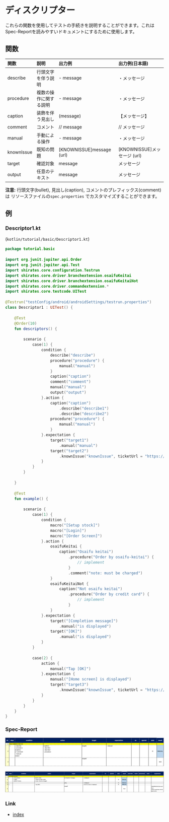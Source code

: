 # ディスクリプター

これらの関数を使用してテストの手続きを説明することができます。これはSpec-Reportを読みやすいドキュメントにするために使用します。

## 関数

| 関数         | 説明          | 出力例                       | 出力例(日本語)                |
|:-----------|:------------|:--------------------------|:------------------------|
| describe   | 行頭文字を伴う説明   | - message                 | ・メッセージ                  |
| procedure  | 複数の操作に関する説明 | - message                 | ・メッセージ                  |
| caption    | 装飾を伴う見出し    | (message)                 | 【メッセージ】                 |
| comment    | コメント        | // message                | // メッセージ                |
| manual     | 手動による操作     | - message                 | ・メッセージ                  |
| knownIssue | 既知の問題       | [KNOWNISSUE]message (url) | [KNOWNISSUE]メッセージ (url) |
| target     | 確認対象        | message                   | メッセージ                   |
| output     | 任意のテキスト     | message                   | メッセージ                   |

**注意:** 行頭文字(bullet), 見出し(caption), コメントのプレフィックス(comment)は リソースファイルの`spec.properties`
でカスタマイズすることができます。

## 例

### Descriptor1.kt

(`kotlin/tutorial/basic/Descriptor1.kt`)

```kotlin
package tutorial.basic

import org.junit.jupiter.api.Order
import org.junit.jupiter.api.Test
import shirates.core.configuration.Testrun
import shirates.core.driver.branchextension.osaifuKeitai
import shirates.core.driver.branchextension.osaifuKeitaiNot
import shirates.core.driver.commandextension.*
import shirates.core.testcode.UITest

@Testrun("testConfig/android/androidSettings/testrun.properties")
class Descriptor1 : UITest() {

    @Test
    @Order(10)
    fun descriptors() {

        scenario {
            case(1) {
                condition {
                    describe("describe")
                    procedure("procedure") {
                        manual("manual")
                    }
                    caption("caption")
                    comment("comment")
                    manual("manual")
                    output("output")
                }.action {
                    caption("caption")
                        .describe("describe1")
                        .describe("describe2")
                    procedure("procedure") {
                        manual("manual")
                    }
                }.expectation {
                    target("target1")
                        .manual("manual")
                    target("target2")
                        .knownIssue("knownIssue", ticketUrl = "https://example.com/ticket/12345")
                }
            }
        }

    }

    @Test
    fun example() {

        scenario {
            case(1) {
                condition {
                    macro("[Setup stock]")
                    macro("[Login]")
                    macro("[Order Screen]")
                }.action {
                    osaifuKeitai {
                        caption("Osaifu keitai")
                            .procedure("Order by osaifu-keitai") {
                                // implement
                            }
                            .comment("note: must be charged")
                    }
                    osaifuKeitaiNot {
                        caption("Not osaifu keitai")
                            .procedure("Order by credit card") {
                                // implement
                            }
                    }
                }.expectation {
                    target("[Completion message]")
                        .manual("is displayed")
                    target("[OK]")
                        .manual("is displayed")
                }
            }

            case(2) {
                action {
                    manual("Tap [OK]")
                }.expectation {
                    manual("[Home screen] is displayed")
                    target("target3")
                        .knownIssue("knownIssue", ticketUrl = "https://example.com/ticket/12345")
                }
            }
        }
    }
}
```

### Spec-Report

![](../../_images/descriptor1_descriptors.png)

![](../../_images/descriptor1_example.png)

### Link

- [index](../../../index_ja.md)
